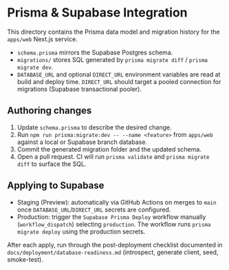 # Prisma & Supabase Integration

This directory contains the Prisma data model and migration history for the `apps/web` Next.js service.

- `schema.prisma` mirrors the Supabase Postgres schema.
- `migrations/` stores SQL generated by `prisma migrate diff` / `prisma migrate dev`.
- `DATABASE_URL` and optional `DIRECT_URL` environment variables are read at build and deploy time. `DIRECT_URL` should target a pooled connection for migrations (Supabase transactional pooler).

## Authoring changes

1. Update `schema.prisma` to describe the desired change.
2. Run `npm run prisma:migrate:dev -- --name <feature>` from `apps/web` against a local or Supabase branch database.
3. Commit the generated migration folder and the updated schema.
4. Open a pull request. CI will run `prisma validate` and `prisma migrate diff` to surface the SQL.

## Applying to Supabase

- Staging (Preview): automatically via GitHub Actions on merges to `main` once `DATABASE_URL`/`DIRECT_URL` secrets are configured.
- Production: trigger the `Supabase Prisma Deploy` workflow manually (`workflow_dispatch`) selecting `production`. The workflow runs `prisma migrate deploy` using the production secrets.

After each apply, run through the post-deployment checklist documented in `docs/deployment/database-readiness.md` (introspect, generate client, seed, smoke-test).
